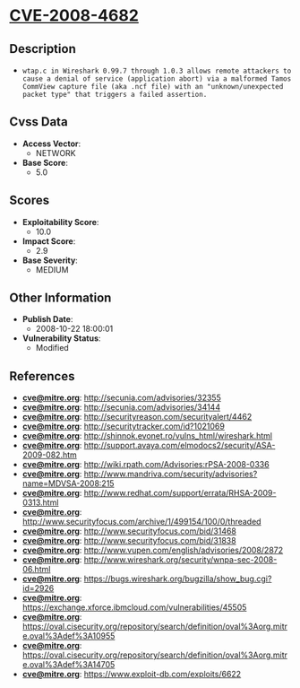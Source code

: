 
# [CVE-2008-4682](http://secunia.com/advisories/32355)

## Description

- `wtap.c in Wireshark 0.99.7 through 1.0.3 allows remote attackers to cause a denial of service (application abort) via a malformed Tamos CommView capture file (aka .ncf file) with an "unknown/unexpected packet type" that triggers a failed assertion.`

## Cvss Data

- **Access Vector**:
  - NETWORK
- **Base Score**:
  - 5.0

## Scores

- **Exploitability Score**:
  - 10.0
- **Impact Score**:
  - 2.9
- **Base Severity**:
  - MEDIUM

## Other Information

- **Publish Date**:
  - 2008-10-22 18:00:01
- **Vulnerability Status**:
  - Modified

## References

- **cve@mitre.org**: http://secunia.com/advisories/32355
- **cve@mitre.org**: http://secunia.com/advisories/34144
- **cve@mitre.org**: http://securityreason.com/securityalert/4462
- **cve@mitre.org**: http://securitytracker.com/id?1021069
- **cve@mitre.org**: http://shinnok.evonet.ro/vulns_html/wireshark.html
- **cve@mitre.org**: http://support.avaya.com/elmodocs2/security/ASA-2009-082.htm
- **cve@mitre.org**: http://wiki.rpath.com/Advisories:rPSA-2008-0336
- **cve@mitre.org**: http://www.mandriva.com/security/advisories?name=MDVSA-2008:215
- **cve@mitre.org**: http://www.redhat.com/support/errata/RHSA-2009-0313.html
- **cve@mitre.org**: http://www.securityfocus.com/archive/1/499154/100/0/threaded
- **cve@mitre.org**: http://www.securityfocus.com/bid/31468
- **cve@mitre.org**: http://www.securityfocus.com/bid/31838
- **cve@mitre.org**: http://www.vupen.com/english/advisories/2008/2872
- **cve@mitre.org**: http://www.wireshark.org/security/wnpa-sec-2008-06.html
- **cve@mitre.org**: https://bugs.wireshark.org/bugzilla/show_bug.cgi?id=2926
- **cve@mitre.org**: https://exchange.xforce.ibmcloud.com/vulnerabilities/45505
- **cve@mitre.org**: https://oval.cisecurity.org/repository/search/definition/oval%3Aorg.mitre.oval%3Adef%3A10955
- **cve@mitre.org**: https://oval.cisecurity.org/repository/search/definition/oval%3Aorg.mitre.oval%3Adef%3A14705
- **cve@mitre.org**: https://www.exploit-db.com/exploits/6622
